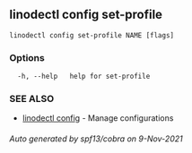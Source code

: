 ## linodectl config set-profile



```
linodectl config set-profile NAME [flags]
```

### Options

```
  -h, --help   help for set-profile
```

### SEE ALSO

* [linodectl config](linodectl_config.md)	 - Manage configurations

###### Auto generated by spf13/cobra on 9-Nov-2021

